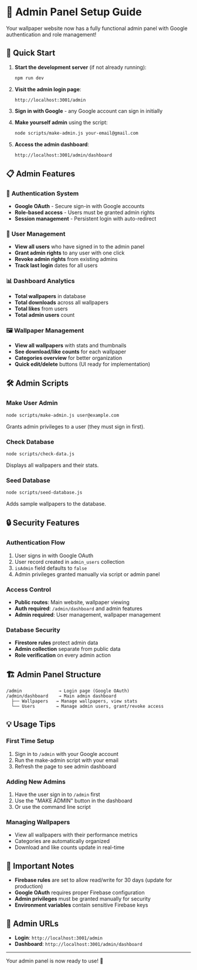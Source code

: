 # 🔐 Admin Panel Setup Guide

Your wallpaper website now has a fully functional admin panel with Google authentication and role management!

## 🚀 Quick Start

1. **Start the development server** (if not already running):
   ```bash
   npm run dev
   ```

2. **Visit the admin login page**:
   ```
   http://localhost:3001/admin
   ```

3. **Sign in with Google** - any Google account can sign in initially

4. **Make yourself admin** using the script:
   ```bash
   node scripts/make-admin.js your-email@gmail.com
   ```

5. **Access the admin dashboard**:
   ```
   http://localhost:3001/admin/dashboard
   ```

## 📋 Admin Features

### 🔑 **Authentication System**
- **Google OAuth** - Secure sign-in with Google accounts
- **Role-based access** - Users must be granted admin rights
- **Session management** - Persistent login with auto-redirect

### 👥 **User Management**
- **View all users** who have signed in to the admin panel
- **Grant admin rights** to any user with one click
- **Revoke admin rights** from existing admins
- **Track last login** dates for all users

### 📊 **Dashboard Analytics**
- **Total wallpapers** in database
- **Total downloads** across all wallpapers
- **Total likes** from users
- **Total admin users** count

### 🖼️ **Wallpaper Management**
- **View all wallpapers** with stats and thumbnails
- **See download/like counts** for each wallpaper
- **Categories overview** for better organization
- **Quick edit/delete** buttons (UI ready for implementation)

## 🛠 Admin Scripts

### Make User Admin
```bash
node scripts/make-admin.js user@example.com
```
Grants admin privileges to a user (they must sign in first).

### Check Database
```bash
node scripts/check-data.js
```
Displays all wallpapers and their stats.

### Seed Database
```bash
node scripts/seed-database.js
```
Adds sample wallpapers to the database.

## 🔒 Security Features

### **Authentication Flow**
1. User signs in with Google OAuth
2. User record created in `admin_users` collection
3. `isAdmin` field defaults to `false`
4. Admin privileges granted manually via script or admin panel

### **Access Control**
- **Public routes**: Main website, wallpaper viewing
- **Auth required**: `/admin/dashboard` and admin features
- **Admin required**: User management, wallpaper management

### **Database Security**
- **Firestore rules** protect admin data
- **Admin collection** separate from public data
- **Role verification** on every admin action

## 🏗️ Admin Panel Structure

```
/admin              → Login page (Google OAuth)
/admin/dashboard    → Main admin dashboard
  ├── Wallpapers   → Manage wallpapers, view stats
  └── Users        → Manage admin users, grant/revoke access
```

## 💡 Usage Tips

### **First Time Setup**
1. Sign in to `/admin` with your Google account
2. Run the make-admin script with your email
3. Refresh the page to see admin dashboard

### **Adding New Admins**
1. Have the user sign in to `/admin` first
2. Use the "MAKE ADMIN" button in the dashboard
3. Or use the command line script

### **Managing Wallpapers**
- View all wallpapers with their performance metrics
- Categories are automatically organized
- Download and like counts update in real-time

## 🚨 Important Notes

- **Firebase rules** are set to allow read/write for 30 days (update for production)
- **Google OAuth** requires proper Firebase configuration
- **Admin privileges** must be granted manually for security
- **Environment variables** contain sensitive Firebase keys

## 🔗 Admin URLs

- **Login**: `http://localhost:3001/admin`
- **Dashboard**: `http://localhost:3001/admin/dashboard`

---

Your admin panel is now ready to use! 🎉